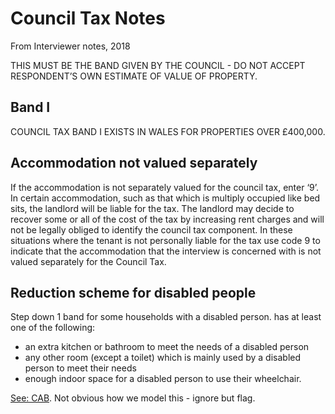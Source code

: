 # Council Tax Notes

From Interviewer notes, 2018

THIS MUST BE THE BAND GIVEN BY THE COUNCIL - DO NOT ACCEPT
RESPONDENT’S OWN ESTIMATE OF VALUE OF PROPERTY.

## Band I
COUNCIL TAX BAND I EXISTS IN WALES FOR PROPERTIES OVER £400,000.

## Accommodation not valued separately
If the accommodation is not separately valued for the council tax, enter ‘9’. In certain accommodation, such as that which is multiply occupied like bed sits, the landlord will be liable for the tax. The landlord may decide to recover some or all of the cost of the tax by increasing rent charges and will not be legally obliged to identify the council tax component. In these situations where the tenant is not personally liable for the tax use code 9 to indicate that the accommodation that the interview is concerned with is not valued separately for the Council Tax.

## Reduction scheme for disabled people

Step down 1 band for some households with a disabled person.  has at least one of the following:

* an extra kitchen or bathroom to meet the needs of a disabled person
* any other room (except a toilet) which is mainly used by a disabled person to meet their needs
* enough indoor space for a disabled person to use their wheelchair.


[See: CAB](https://www.citizensadvice.org.uk/scotland/housing/council-tax/council-tax-s/). Not obvious how we model this - ignore but flag.

